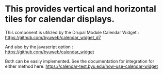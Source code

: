 # This provides vertical and horizontal tiles for calendar displays.


This component is utilized by the Drupal Module Calendar Widget : https://github.com/byuweb/calendar_widget_d7

  And also by the javascript option : https://github.com/byuweb/calendar_widget

  Both can be easily implemented. See the documentation for integration for either method here: https://calendar-test.byu.edu/how-use-calendar-widget